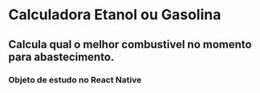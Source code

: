 # Calculadora Etanol ou Gasolina

## Calcula qual o melhor combustivel no momento para abastecimento.

### Objeto de estudo no React Native


